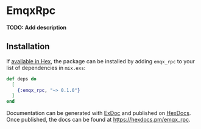 # EmqxRpc

**TODO: Add description**

## Installation

If [available in Hex](https://hex.pm/docs/publish), the package can be installed
by adding `emqx_rpc` to your list of dependencies in `mix.exs`:

```elixir
def deps do
  [
    {:emqx_rpc, "~> 0.1.0"}
  ]
end
```

Documentation can be generated with [ExDoc](https://github.com/elixir-lang/ex_doc)
and published on [HexDocs](https://hexdocs.pm). Once published, the docs can
be found at <https://hexdocs.pm/emqx_rpc>.

